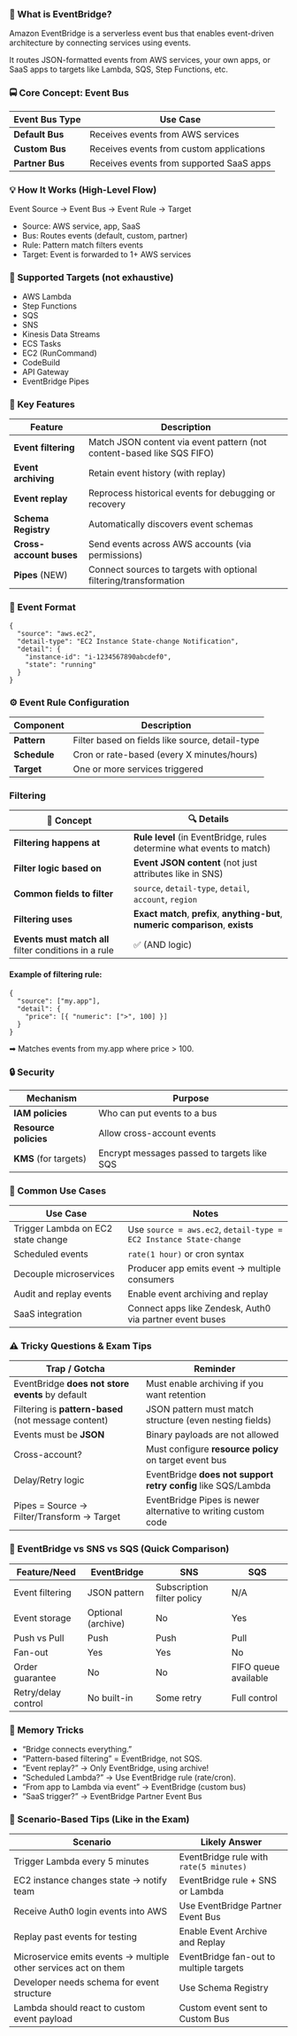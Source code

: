 ### 🧠 What is EventBridge?
Amazon EventBridge is a serverless event bus that enables event-driven architecture by connecting services using events.

It routes JSON-formatted events from AWS services, your own apps, or SaaS apps to targets like Lambda, SQS, Step Functions, etc.

### 🚍 Core Concept: Event Bus
| Event Bus Type  | Use Case                                 |
| --------------- | ---------------------------------------- |
| **Default Bus** | Receives events from AWS services        |
| **Custom Bus**  | Receives events from custom applications |
| **Partner Bus** | Receives events from supported SaaS apps |

### 💡 How It Works (High-Level Flow)
Event Source → Event Bus → Event Rule → Target 
- Source: AWS service, app, SaaS 
- Bus: Routes events (default, custom, partner)
- Rule: Pattern match filters events 
- Target: Event is forwarded to 1+ AWS services

### 🧩 Supported Targets (not exhaustive)
- AWS Lambda 
- Step Functions 
- SQS 
- SNS 
- Kinesis Data Streams 
- ECS Tasks 
- EC2 (RunCommand)
- CodeBuild 
- API Gateway 
- EventBridge Pipes

### 🧠 Key Features
| Feature                 | Description                                                            |
| ----------------------- | ---------------------------------------------------------------------- |
| **Event filtering**     | Match JSON content via event pattern (not content-based like SQS FIFO) |
| **Event archiving**     | Retain event history (with replay)                                     |
| **Event replay**        | Reprocess historical events for debugging or recovery                  |
| **Schema Registry**     | Automatically discovers event schemas                                  |
| **Cross-account buses** | Send events across AWS accounts (via permissions)                      |
| **Pipes** (NEW)         | Connect sources to targets with optional filtering/transformation      |

### 🧾 Event Format
```
{
  "source": "aws.ec2",
  "detail-type": "EC2 Instance State-change Notification",
  "detail": {
    "instance-id": "i-1234567890abcdef0",
    "state": "running"
  }
}
```

### ⚙️ Event Rule Configuration
| Component    | Description                                     |
| ------------ | ----------------------------------------------- |
| **Pattern**  | Filter based on fields like source, detail-type |
| **Schedule** | Cron or rate-based (every X minutes/hours)      |
| **Target**   | One or more services triggered                  |

### Filtering
| 🔹 **Concept**                                        | 🔍 **Details**                                                                    |
| ----------------------------------------------------- | --------------------------------------------------------------------------------- |
| **Filtering happens at**                              | **Rule level** (in EventBridge, rules determine what events to match)             |
| **Filter logic based on**                             | **Event JSON content** (not just attributes like in SNS)                          |
| **Common fields to filter**                           | `source`, `detail-type`, `detail`, `account`, `region`                            |
| **Filtering uses**                                    | **Exact match**, **prefix**, **anything-but**, **numeric comparison**, **exists** |
| **Events must match all** filter conditions in a rule | ✅ (AND logic)                                                                     |

#### Example of filtering rule:
```
{
  "source": ["my.app"],
  "detail": {
    "price": [{ "numeric": [">", 100] }]
  }
}
```
➡ Matches events from my.app where price > 100.

### 🔒 Security
| Mechanism             | Purpose                                     |
| --------------------- | ------------------------------------------- |
| **IAM policies**      | Who can put events to a bus                 |
| **Resource policies** | Allow cross-account events                  |
| **KMS** (for targets) | Encrypt messages passed to targets like SQS |

### 📖 Common Use Cases
| Use Case                           | Notes                                                             |
| ---------------------------------- | ----------------------------------------------------------------- |
| Trigger Lambda on EC2 state change | Use `source = aws.ec2`, `detail-type = EC2 Instance State-change` |
| Scheduled events                   | `rate(1 hour)` or cron syntax                                     |
| Decouple microservices             | Producer app emits event → multiple consumers                     |
| Audit and replay events            | Enable event archiving and replay                                 |
| SaaS integration                   | Connect apps like Zendesk, Auth0 via partner event buses          |


### ⚠️ Tricky Questions & Exam Tips
| Trap / Gotcha                                        | Reminder                                                      |
| ---------------------------------------------------- |---------------------------------------------------------------|
| EventBridge **does not store events** by default     | Must enable archiving if you want retention                   |
| Filtering is **pattern-based** (not message content) | JSON pattern must match structure (even nesting fields)       |
| Events must be **JSON**                              | Binary payloads are not allowed                               |
| Cross-account?                                       | Must configure **resource policy** on target event bus        |
| Delay/Retry logic                                    | EventBridge **does not support retry config** like SQS/Lambda |
| Pipes = Source → Filter/Transform → Target           | EventBridge Pipes is newer alternative to writing custom code |


### 🔁 EventBridge vs SNS vs SQS (Quick Comparison)
| Feature/Need        | EventBridge        | SNS                        | SQS                  |
| ------------------- | ------------------ | -------------------------- | -------------------- |
| Event filtering     | JSON pattern       | Subscription filter policy | N/A                  |
| Event storage       | Optional (archive) | No                         | Yes                  |
| Push vs Pull        | Push               | Push                       | Pull                 |
| Fan-out             | Yes                | Yes                        | No                   |
| Order guarantee     | No                 | No                         | FIFO queue available |
| Retry/delay control | No built-in        | Some retry                 | Full control         |


### 📌 Memory Tricks
- “Bridge connects everything.” 
- “Pattern-based filtering” = EventBridge, not SQS. 
- “Event replay?” → Only EventBridge, using archive!
- “Scheduled Lambda?” → Use EventBridge rule (rate/cron). 
- “From app to Lambda via event” → EventBridge (custom bus)
- “SaaS trigger?” → EventBridge Partner Event Bus

### 🧪 Scenario-Based Tips (Like in the Exam)
| Scenario                                                        | Likely Answer                           |
| --------------------------------------------------------------- | --------------------------------------- |
| Trigger Lambda every 5 minutes                                  | EventBridge rule with `rate(5 minutes)` |
| EC2 instance changes state → notify team                        | EventBridge rule + SNS or Lambda        |
| Receive Auth0 login events into AWS                             | Use EventBridge Partner Event Bus       |
| Replay past events for testing                                  | Enable Event Archive and Replay         |
| Microservice emits events → multiple other services act on them | EventBridge fan-out to multiple targets |
| Developer needs schema for event structure                      | Use Schema Registry                     |
| Lambda should react to custom event payload                     | Custom event sent to Custom Bus         |

